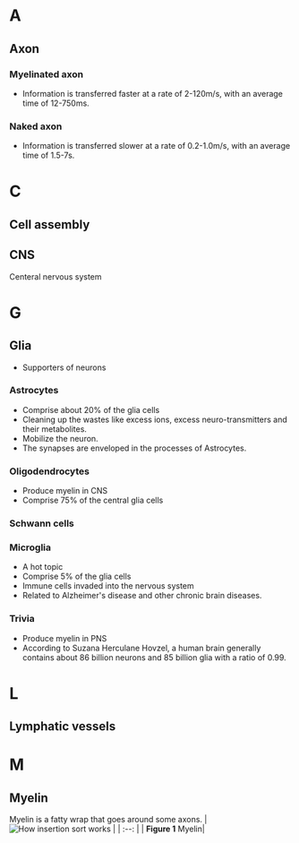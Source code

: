 # A
## Axon
### Myelinated axon
- Information is transferred faster at a rate of 2-120m/s, with an average time of 12-750ms.
### Naked axon
- Information is transferred slower at a rate of 0.2-1.0m/s, with an average time of 1.5-7s.

# C
## Cell assembly
## CNS
Centeral nervous system

# G
## Glia
- Supporters of neurons
### Astrocytes
- Comprise about 20% of the glia cells
- Cleaning up the wastes like excess ions, excess neuro-transmitters and their metabolites. 
- Mobilize the neuron.
- The synapses are enveloped in the processes of Astrocytes.
### Oligodendrocytes
- Produce myelin in CNS
- Comprise 75% of the central glia cells
### Schwann cells
### Microglia
- A hot topic
- Comprise 5% of the glia cells
- Immune cells invaded into the nervous system
- Related to Alzheimer's disease and other chronic brain diseases.
### Trivia
- Produce myelin in PNS
- According to Suzana Herculane Hovzel, a human brain generally contains about 86 billion neurons and 85 billion glia with a ratio of 0.99.

# L
## Lymphatic vessels

# M
## Myelin
Myelin is a fatty wrap that goes around some axons.
| ![How insertion sort works](../assets/myelin.PNG) |
| :--: |
| **Figure 1** Myelin|